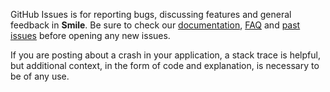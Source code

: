 GitHub Issues is for reporting bugs, discussing features and general feedback in **Smile**. Be sure to check our [documentation](http://cocoadocs.org/docsets/Smile), [FAQ](https://github.com/onmyway133/Smile/wiki/FAQ) and [past issues](https://github.com/onmyway133/Smile/issues?state=closed) before opening any new issues.

If you are posting about a crash in your application, a stack trace is helpful, but additional context, in the form of code and explanation, is necessary to be of any use.
